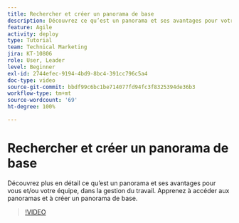```yaml
---
title: Rechercher et créer un panorama de base
description: Découvrez ce qu’est un panorama et ses avantages pour votre équipe, comment en trouver unet comment en créer un vous-même.
feature: Agile
activity: deploy
type: Tutorial
team: Technical Marketing
jira: KT-10806
role: User, Leader
level: Beginner
exl-id: 2744efec-9194-4bd9-8bc4-391cc796c5a4
doc-type: video
source-git-commit: bbdf99c6bc1be714077fd94fc3f8325394de36b3
workflow-type: tm+mt
source-wordcount: '69'
ht-degree: 100%

---
```


# Rechercher et créer un panorama de base

Découvrez plus en détail ce qu’est un panorama et ses avantages pour vous et/ou votre équipe, dans la gestion du travail. Apprenez à accéder aux panoramas et à créer un panorama de base.

>[!VIDEO](https://video.tv.adobe.com/v/3422938/?quality=12&learn=on&enablevpops=1&captions=fre_fr)
